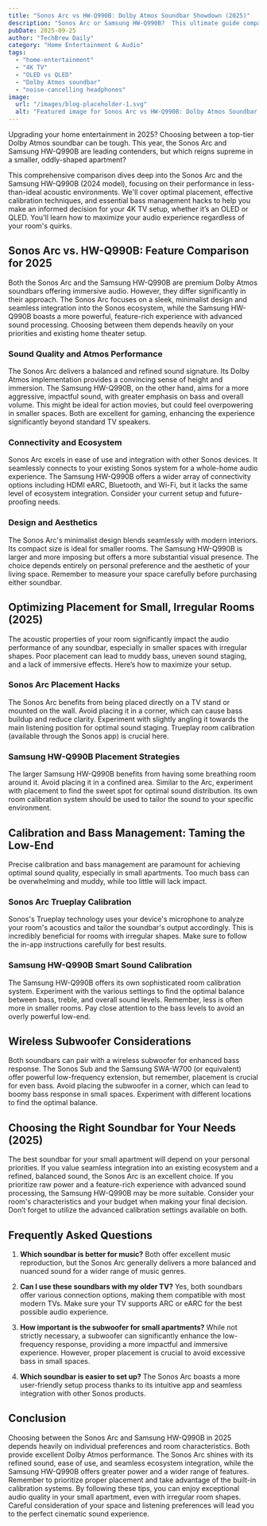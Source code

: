 ```yaml
---
title: "Sonos Arc vs HW-Q990B: Dolby Atmos Soundbar Showdown (2025)"
description: "Sonos Arc or Samsung HW-Q990B?  This ultimate guide compares Dolby Atmos soundbars for small apartments, offering placement, calibration & bass hacks to get the best sound.  Read now to find your perfect match!"
pubDate: 2025-09-25
author: "TechBrew Daily"
category: "Home Entertainment & Audio"
tags:
  - "home-entertainment"
  - "4K TV"
  - "OLED vs QLED"
  - "Dolby Atmos soundbar"
  - "noise-cancelling headphones"
image:
  url: "/images/blog-placeholder-1.svg"
  alt: "Featured image for Sonos Arc vs HW-Q990B: Dolby Atmos Soundbar Showdown (2025)"
---
```


Upgrading your home entertainment in 2025?  Choosing between a top-tier Dolby Atmos soundbar can be tough.  This year, the Sonos Arc and Samsung HW-Q990B are leading contenders, but which reigns supreme in a smaller, oddly-shaped apartment?

This comprehensive comparison dives deep into the Sonos Arc and the Samsung HW-Q990B (2024 model), focusing on their performance in less-than-ideal acoustic environments. We'll cover optimal placement, effective calibration techniques, and essential bass management hacks to help you make an informed decision for your 4K TV setup, whether it’s an OLED or QLED.  You'll learn how to maximize your audio experience regardless of your room's quirks.


## Sonos Arc vs. HW-Q990B: Feature Comparison for 2025

Both the Sonos Arc and the Samsung HW-Q990B are premium Dolby Atmos soundbars offering immersive audio. However, they differ significantly in their approach.  The Sonos Arc focuses on a sleek, minimalist design and seamless integration into the Sonos ecosystem, while the Samsung HW-Q990B boasts a more powerful, feature-rich experience with advanced sound processing. Choosing between them depends heavily on your priorities and existing home theater setup.

### Sound Quality and Atmos Performance

The Sonos Arc delivers a balanced and refined sound signature. Its Dolby Atmos implementation provides a convincing sense of height and immersion.  The Samsung HW-Q990B, on the other hand, aims for a more aggressive, impactful sound, with greater emphasis on bass and overall volume. This might be ideal for action movies, but could feel overpowering in smaller spaces.  Both are excellent for gaming, enhancing the experience significantly beyond standard TV speakers.

### Connectivity and Ecosystem

Sonos Arc excels in ease of use and integration with other Sonos devices.  It seamlessly connects to your existing Sonos system for a whole-home audio experience. The Samsung HW-Q990B offers a wider array of connectivity options including HDMI eARC, Bluetooth, and Wi-Fi, but it lacks the same level of ecosystem integration.  Consider your current setup and future-proofing needs.

### Design and Aesthetics

The Sonos Arc's minimalist design blends seamlessly with modern interiors. Its compact size is ideal for smaller rooms. The Samsung HW-Q990B is larger and more imposing but offers a more substantial visual presence. The choice depends entirely on personal preference and the aesthetic of your living space.  Remember to measure your space carefully before purchasing either soundbar.


##  Optimizing Placement for Small, Irregular Rooms (2025)

The acoustic properties of your room significantly impact the audio performance of any soundbar, especially in smaller spaces with irregular shapes.  Poor placement can lead to muddy bass, uneven sound staging, and a lack of immersive effects.  Here’s how to maximize your setup.

### Sonos Arc Placement Hacks

The Sonos Arc benefits from being placed directly on a TV stand or mounted on the wall.  Avoid placing it in a corner, which can cause bass buildup and reduce clarity.  Experiment with slightly angling it towards the main listening position for optimal sound staging.  Trueplay room calibration (available through the Sonos app) is crucial here.

### Samsung HW-Q990B Placement Strategies

The larger Samsung HW-Q990B benefits from having some breathing room around it. Avoid placing it in a confined area.  Similar to the Arc,  experiment with placement to find the sweet spot for optimal sound distribution. Its own room calibration system should be used to tailor the sound to your specific environment.

## Calibration and Bass Management: Taming the Low-End

Precise calibration and bass management are paramount for achieving optimal sound quality, especially in small apartments.  Too much bass can be overwhelming and muddy, while too little will lack impact.

### Sonos Arc Trueplay Calibration

Sonos's Trueplay technology uses your device's microphone to analyze your room's acoustics and tailor the soundbar's output accordingly.  This is incredibly beneficial for rooms with irregular shapes.  Make sure to follow the in-app instructions carefully for best results.

### Samsung HW-Q990B Smart Sound Calibration

The Samsung HW-Q990B offers its own sophisticated room calibration system.  Experiment with the various settings to find the optimal balance between bass, treble, and overall sound levels.  Remember, less is often more in smaller rooms. Pay close attention to the bass levels to avoid an overly powerful low-end.


##  Wireless Subwoofer Considerations

Both soundbars can pair with a wireless subwoofer for enhanced bass response.  The Sonos Sub and the Samsung SWA-W700 (or equivalent) offer powerful low-frequency extension, but remember, placement is crucial for even bass. Avoid placing the subwoofer in a corner, which can lead to boomy bass response in small spaces.  Experiment with different locations to find the optimal balance.

##  Choosing the Right Soundbar for Your Needs (2025)

The best soundbar for your small apartment will depend on your personal priorities.  If you value seamless integration into an existing ecosystem and a refined, balanced sound, the Sonos Arc is an excellent choice.  If you prioritize raw power and a feature-rich experience with advanced sound processing, the Samsung HW-Q990B may be more suitable.  Consider your room's characteristics and your budget when making your final decision.  Don’t forget to utilize the advanced calibration settings available on both.


## Frequently Asked Questions

1. **Which soundbar is better for music?** Both offer excellent music reproduction, but the Sonos Arc generally delivers a more balanced and nuanced sound for a wider range of music genres.

2. **Can I use these soundbars with my older TV?** Yes, both soundbars offer various connection options, making them compatible with most modern TVs. Make sure your TV supports ARC or eARC for the best possible audio experience.

3. **How important is the subwoofer for small apartments?**  While not strictly necessary, a subwoofer can significantly enhance the low-frequency response, providing a more impactful and immersive experience. However, proper placement is crucial to avoid excessive bass in small spaces.

4. **Which soundbar is easier to set up?** The Sonos Arc boasts a more user-friendly setup process thanks to its intuitive app and seamless integration with other Sonos products.

## Conclusion

Choosing between the Sonos Arc and Samsung HW-Q990B in 2025 depends heavily on individual preferences and room characteristics. Both provide excellent Dolby Atmos performance. The Sonos Arc shines with its refined sound, ease of use, and seamless ecosystem integration, while the Samsung HW-Q990B offers greater power and a wider range of features.  Remember to prioritize proper placement and take advantage of the built-in calibration systems. By following these tips, you can enjoy exceptional audio quality in your small apartment, even with irregular room shapes.  Careful consideration of your space and listening preferences will lead you to the perfect cinematic sound experience.